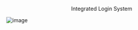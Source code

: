 <p align="center">
  Integrated Login System
</p>


![image](https://user-images.githubusercontent.com/47398013/90531426-6e267680-e14c-11ea-9170-f82180358444.png)
